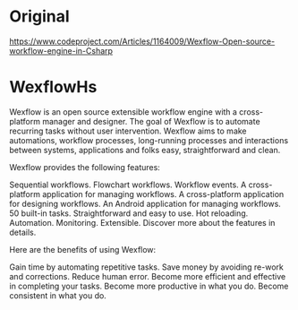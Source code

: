 # Original
https://www.codeproject.com/Articles/1164009/Wexflow-Open-source-workflow-engine-in-Csharp 

# WexflowHs
Wexflow is an open source extensible workflow engine with a cross-platform manager and designer. The goal of Wexflow is to automate recurring tasks without user intervention. Wexflow aims to make automations, workflow processes, long-running processes and interactions between systems, applications and folks easy, straightforward and clean.

Wexflow provides the following features:

Sequential workflows.
Flowchart workflows.
Workflow events.
A cross-platform application for managing workflows.
A cross-platform application for designing workflows.
An Android application for managing workflows.
50 built-in tasks.
Straightforward and easy to use.
Hot reloading.
Automation.
Monitoring.
Extensible.
Discover more about the features in details.

Here are the benefits of using Wexflow:

Gain time by automating repetitive tasks.
Save money by avoiding re-work and corrections.
Reduce human error.
Become more efficient and effective in completing your tasks.
Become more productive in what you do.
Become consistent in what you do.

